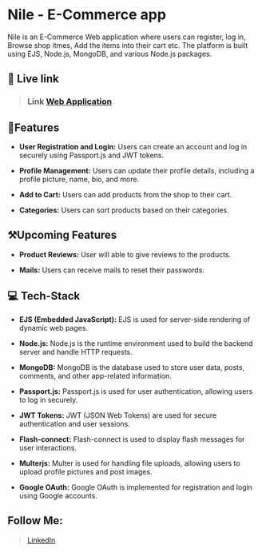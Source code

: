 # Nile - E-Commerce app

Nile is an E-Commerce Web application where users can register, log in, Browse shop itmes, Add the items into their cart etc. The platform is built using EJS, Node.js, MongoDB, and various Node.js packages.
## 🔗 Live link

> ### Link [Web Application](https://nile-ezvi.onrender.com)

## 📓Features

- **User Registration and Login:** Users can create an account and log in securely using Passport.js and JWT tokens.

- **Profile Management:** Users can update their profile details, including a profile picture, name, bio, and more.

- **Add to Cart:** Users can add products from the shop to their cart.

- **Categories:** Users can sort products based on their categories.

## ⚒️Upcoming Features

- **Product Reviews:** User will able to give reviews to the products.

- **Mails:** Users can receive mails to reset their passwords.


## 💻 Tech-Stack

- **EJS (Embedded JavaScript):** EJS is used for server-side rendering of dynamic web pages.

- **Node.js:** Node.js is the runtime environment used to build the backend server and handle HTTP requests.

- **MongoDB:** MongoDB is the database used to store user data, posts, comments, and other app-related information.

- **Passport.js:** Passport.js is used for user authentication, allowing users to log in securely.

- **JWT Tokens:** JWT (JSON Web Tokens) are used for secure authentication and user sessions.

- **Flash-connect:** Flash-connect is used to display flash messages for user interactions.

- **Multerjs:** Multer is used for handling file uploads, allowing users to upload profile pictures and post images.

- **Google OAuth:** Google OAuth is implemented for registration and login using Google accounts.

##  Follow Me:

> [LinkedIn](https://www.linkedin.com/in/yogesh-siwan-114699247/)